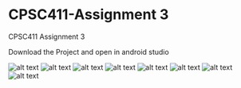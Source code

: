 # CPSC411-Assignment 3
CPSC411 Assignment 3

Download the Project and open in android studio

![alt text](Screenshot2019-12-05at11.04.22PM.png)
![alt text](Screenshot2019-12-05at11.04.29PM.png)
![alt text](Screenshot2019-12-05at11.04.35PM.png)
![alt text](Screenshot_1575615605.png)
![alt text](Screenshot_1575615609.png)
![alt text](Screenshot_1575615668.png)
![alt text](Screenshot_1575615729.png)
![alt text](Screenshot_1575615735.png)
